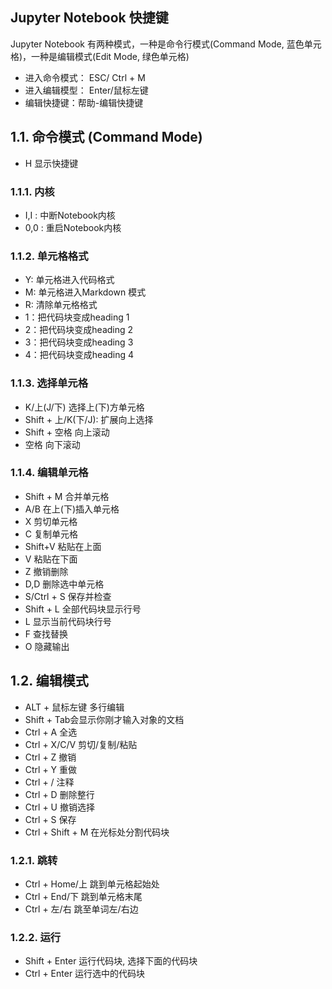## Jupyter Notebook 快捷键

Jupyter Notebook 有两种模式，一种是命令行模式(Command Mode, 蓝色单元格)，一种是编辑模式(Edit Mode, 绿色单元格)

- 进入命令模式： ESC/ Ctrl + M
- 进入编辑模型： Enter/鼠标左键
- 编辑快捷键：帮助-编辑快捷键

## 1.1. 命令模式 (Command Mode)

- H 显示快捷键

### 1.1.1. 内核

- I,I : 中断Notebook内核
- 0,0 : 重启Notebook内核

### 1.1.2. 单元格格式

- Y: 单元格进入代码格式
- M: 单元格进入Markdown 模式
- R: 清除单元格格式
- 1：把代码块变成heading 1
- 2：把代码块变成heading 2
- 3：把代码块变成heading 3
- 4：把代码块变成heading 4

### 1.1.3. 选择单元格

- K/上(J/下) 选择上(下)方单元格
- Shift + 上/K(下/J): 扩展向上选择
- Shift + 空格 向上滚动
- 空格 向下滚动

### 1.1.4. 编辑单元格

- Shift + M 合并单元格
- A/B 在上(下)插入单元格
- X 剪切单元格
- C 复制单元格
- Shift+V 粘贴在上面
- V 粘贴在下面
- Z 撤销删除
- D,D 删除选中单元格
- S/Ctrl + S 保存并检查
- Shift + L 全部代码块显示行号
- L 显示当前代码块行号
- F 查找替换
- O 隐藏输出

## 1.2. 编辑模式

- ALT + 鼠标左键 多行编辑
- Shift + Tab会显示你刚才输入对象的文档
- Ctrl + A 全选
- Ctrl + X/C/V 剪切/复制/粘贴
- Ctrl + Z 撤销
- Ctrl + Y 重做
- Ctrl + / 注释
- Ctrl + D 删除整行
- Ctrl + U 撤销选择
- Ctrl + S 保存
- Ctrl + Shift + M 在光标处分割代码块

### 1.2.1. 跳转

- Ctrl + Home/上 跳到单元格起始处
- Ctrl + End/下 跳到单元格末尾
- Ctrl + 左/右 跳至单词左/右边

### 1.2.2. 运行

- Shift + Enter 运行代码块, 选择下面的代码块
- Ctrl + Enter 运行选中的代码块

